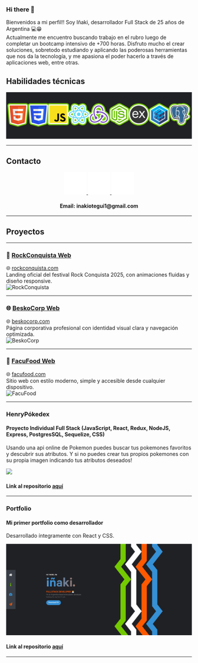 ### Hi there 👋

Bienvenidos a mi perfil!! Soy Iñaki, desarrollador Full Stack de 25 años de Argentina 💻😁<br>
Actualmente me encuentro buscando trabajo en el rubro luego de completar un bootcamp intensivo de +700 horas. Disfruto mucho el crear soluciones, sobretodo estudiando y aplicando las poderosas herramientas que nos da la tecnología, y me apasiona el poder hacerlo a través de aplicaciones web, entre otras.

## Habilidades técnicas

<p align="center">
<img src="https://github.com/inakiotegui/inakiotegui/blob/main/AABANNER.png"/>
</p>

---

## Contacto 

<p align="center">
    <a href="https://www.linkedin.com/in/i%C3%B1akiotegui/">
      <img src='https://github.com/inakiotegui/inakiotegui/blob/main/linkedin.png' alt='linkedin' height='60'>
    </a>
      <a href="https://github.com/inakiotegui">
      <img src='https://github.com/inakiotegui/inakiotegui/blob/main/github.png' alt='github' height='60'>
    </a>
    <a href="https://api.whatsapp.com/send?phone=5492477469432">
      <img src='https://github.com/inakiotegui/inakiotegui/blob/main/whatsapp.png' alt='whatsapp' height='60'>
    </a>
</p>
<h4 align="center">Email: inakiotegui1@gmail.com </h4>

---

## Proyectos 

---

### 🎸 [RockConquista Web](https://github.com/inakiotegui/rockconquista-web)
🌐 [rockconquista.com](https://www.rockconquista.com/)  
Landing oficial del festival Rock Conquista 2025, con animaciones fluidas y diseño responsive.  
![RockConquista](https://www.rockconquista.com/preview.png)

---

### 🌐 [BeskoCorp Web](https://github.com/inakiotegui/besko-corp)
🌐 [beskocorp.com](https://www.beskocorp.com/)  
Página corporativa profesional con identidad visual clara y navegación optimizada.  
![BeskoCorp](https://www.beskocorp.com/preview.png)

---

### 🍴 [FacuFood Web](https://github.com/inakiotegui/facu-natural-food)
🌐 [facufood.com](https://www.facufood.com/)  
Sitio web con estilo moderno, simple y accesible desde cualquier dispositivo.  
![FacuFood](https://www.facufood.com/preview.png)

---

### HenryPókedex
#### Proyecto Individual Full Stack (JavaScript, React, Redux, NodeJS, Express, PostgresSQL, Sequelize, CSS) 
Usando una api online de Pokemon puedes buscar tus pokemones favoritos y descubrir sus atributos. Y si no puedes crear tus propios pokemones con su propia imagen indicando tus atributos deseados!


[<img src="https://github.com/inakiotegui/inakiotegui/blob/main/ProyectoAnimation-(1).gif"/>](https://github.com/inakiotegui/PI-Pokemon-FT13) 

#### Link al repositorio [aquí](https://github.com/inakiotegui/PI-Pokemon-FT13)

---
### Portfolio
#### Mi primer portfolio como desarrollador
Desarrollado íntegramente con React y CSS.


[<img src="https://github.com/inakiotegui/inakiotegui/blob/main/PortfolioAnimation.gif"/>](https://inakiotegui.com/) 

#### Link al repositorio [aquí](https://github.com/inakiotegui/Portfolio)

---
